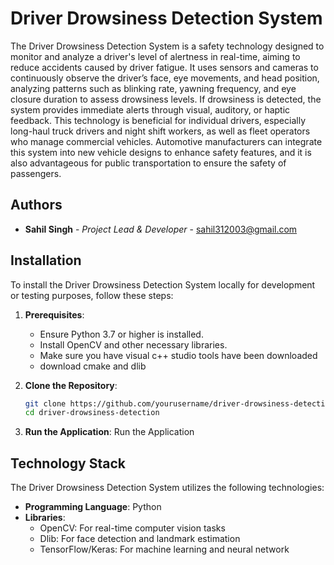 
# Driver Drowsiness Detection System

The Driver Drowsiness Detection System is a safety technology designed to monitor and analyze a driver's level of alertness in real-time, aiming to reduce accidents caused by driver fatigue. It uses sensors and cameras to continuously observe the driver’s face, eye movements, and head position, analyzing patterns such as blinking rate, yawning frequency, and eye closure duration to assess drowsiness levels. If drowsiness is detected, the system provides immediate alerts through visual, auditory, or haptic feedback. This technology is beneficial for individual drivers, especially long-haul truck drivers and night shift workers, as well as fleet operators who manage commercial vehicles. Automotive manufacturers can integrate this system into new vehicle designs to enhance safety features, and it is also advantageous for public transportation to ensure the safety of passengers. 

## Authors

- **Sahil Singh** - *Project Lead & Developer* - [sahil312003@gmail.com](mailto:sahil312003@gmail.com)

## Installation

To install the Driver Drowsiness Detection System locally for development or testing purposes, follow these steps:

1. **Prerequisites**:
    - Ensure Python 3.7 or higher is installed.
    - Install OpenCV and other necessary libraries.
    - Make sure you have visual c++ studio tools have been downloaded 
    - download cmake and dlib

2. **Clone the Repository**:
    ```bash
    git clone https://github.com/yourusername/driver-drowsiness-detection.git
    cd driver-drowsiness-detection
3. **Run the Application**:
Run the Application

## Technology Stack

The Driver Drowsiness Detection System utilizes the following technologies:

- **Programming Language**: Python
- **Libraries**:
  - OpenCV: For real-time computer vision tasks
  - Dlib: For face detection and landmark estimation
  - TensorFlow/Keras: For machine learning and neural network 


